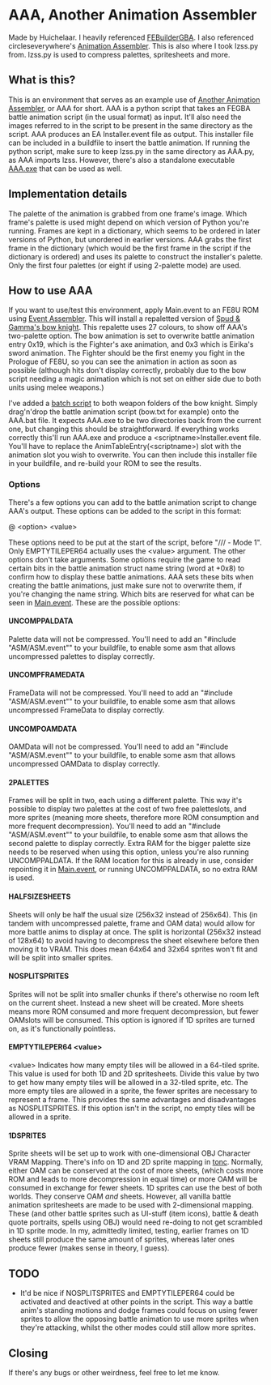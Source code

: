 # AAA, Another Animation Assembler
Made by Huichelaar. I heavily referenced [FEBuilderGBA](https://github.com/FEBuilderGBA/FEBuilderGBA/blob/master/FEBuilderGBA/ImageUtilOAM.cs). I also referenced circleseverywhere's [Animation Assembler](https://www.dropbox.com/sh/xe3bk2tn87zboif/AACTeniihbt-NQWrTpn6F5OSa?dl=0). This is also where I took lzss.py from. lzss.py is used to compress palettes, spritesheets and more.

## What is this?
This is an environment that serves as an example use of [Another Animation Assembler](Anims/AAA.py), or AAA for short. AAA is a python script that takes an FEGBA battle animation script (in the usual format) as input. It'll also need the images referred to in the script to be present in the same directory as the script. AAA produces an EA Installer.event file as output. This installer file can be included in a buildfile to insert the battle animation. If running the python script, make sure to keep lzss.py in the same directory as AAA.py, as AAA imports lzss. However, there's also a standalone executable [AAA.exe](Anims/AAA.exe) that can be used as well.

## Implementation details
The palette of the animation is grabbed from one frame's image. Which frame's palette is used might depend on which version of Python you're running. Frames are kept in a dictionary, which seems to be ordered in later versions of Python, but unordered in earlier versions. AAA grabs the first frame in the dictionary (which would be the first frame in the script if the dictionary is ordered) and uses its palette to construct the installer's palette. Only the first four palettes (or eight if using 2-palette mode) are used. 

## How to use AAA
If you want to use/test this environment, apply Main.event to an FE8U ROM using [Event Assembler](https://www.dropbox.com/s/4mql123thxb78kw/Event%20Assembler%20V11.1.3.zip?dl=0). This will install a repaletted version of [Spud & Gamma's bow knight](https://feuniverse.us/t/fire-emblem-resource-repository-battle-animations-portraits-music-etc/3326/1084). This repalette uses 27 colours, to show off AAA's two-palette option. The bow animation is set to overwrite battle animation entry 0x19, which is the Fighter's axe animation, and 0x3 which is Eirika's sword animation. The Fighter should be the first enemy you fight in the Prologue of FE8U, so you can see the animation in action as soon as possible (although hits don't display correctly, probably due to the bow script needing a magic animation which is not set on either side due to both units using melee weapons.)

I've added a [batch script](Anims/BowKn/5.%20Bow/AAA.bat) to both weapon folders of the bow knight. Simply drag'n'drop the battle animation script (bow.txt for example) onto the AAA.bat file. It expects AAA.exe to be two directories back from the current one, but changing this should be straightforward. If everything works correctly this'll run AAA.exe and produce a \<scriptname\>Installer.event file. You'll have to replace the AnimTableEntry(\<scriptname\>) slot with the animation slot you wish to overwrite. You can then include this installer file in your buildfile, and re-build your ROM to see the results.

### Options
There's a few options you can add to the battle animation script to change AAA's output. These options can be added to the script in this format:

\@ \<option\> \<value\>

These options need to be put at the start of the script, before "\/\/\/ \- Mode 1". Only EMPTYTILEPER64 actually uses the \<value\> argument. The other options don't take arguments. Some options require the game to read certain bits in the battle animation struct name string (word at +0x8) to confirm how to display these battle animations. AAA sets these bits when creating the battle animations, just make sure not to overwrite them, if you're changing the name string. Which bits are reserved for what can be seen in [Main.event](Main.event). These are the possible options:

#### UNCOMPPALDATA
Palette data will not be compressed. You'll need to add an "\#include "ASM/ASM.event"" to your buildfile, to enable some asm that allows uncompressed palettes to display correctly.

#### UNCOMPFRAMEDATA
FrameData will not be compressed. You'll need to add an "\#include "ASM/ASM.event"" to your buildfile, to enable some asm that allows uncompressed FrameData to display correctly.

#### UNCOMPOAMDATA
OAMData will not be compressed. You'll need to add an "\#include "ASM/ASM.event"" to your buildfile, to enable some asm that allows uncompressed OAMData to display correctly.

#### 2PALETTES
Frames will be split in two, each using a different palette. This way it's possible to display two palettes at the cost of two free paletteslots, and more sprites (meaning more sheets, therefore more ROM consumption and more frequent decompression). You'll need to add an "\#include "ASM/ASM.event"" to your buildfile, to enable some asm that allows the second palette to display correctly. Extra RAM for the bigger palette size needs to be reserved when using this option, unless you're also running UNCOMPPALDATA. If the RAM location for this is already in use, consider repointing it in [Main.event](Main.event), or running UNCOMPPALDATA, so no extra RAM is used.

#### HALFSIZESHEETS
Sheets will only be half the usual size (256x32 instead of 256x64). This (in tandem with uncompressed palette, frame and OAM data) would allow for more battle anims to display at once. The split is horizontal (256x32 instead of 128x64) to avoid having to decompress the sheet elsewhere before then moving it to VRAM. This does mean 64x64 and 32x64 sprites won't fit and will be split into smaller sprites.

#### NOSPLITSPRITES
Sprites will not be split into smaller chunks if there's otherwise no room left on the current sheet. Instead a new sheet will be created. More sheets means more ROM consumed and more frequent decompression, but fewer OAMslots will be consumed. This option is ignored if 1D sprites are turned on, as it's functionally pointless.

#### EMPTYTILEPER64 \<value\>
\<value\> Indicates how many empty tiles will be allowed in a 64-tiled sprite. This value is used for both 1D and 2D spritesheets. Divide this value by two to get how many empty tiles will be allowed in a 32-tiled sprite, etc. The more empty tiles are allowed in a sprite, the fewer sprites are necessary to represent a frame. This provides the same advantages and disadvantages as NOSPLITSPRITES. If this option isn't in the script, no empty tiles will be allowed in a sprite.

#### 1DSPRITES
Sprite sheets will be set up to work with one-dimensional OBJ Character VRAM Mapping. There's info on 1D and 2D sprite mapping in [tonc](https://www.coranac.com/tonc/text/regobj.htm#sec-tiles). Normally, either OAM can be conserved at the cost of more sheets, (which costs more ROM and leads to more decompression in equal time) or more OAM will be consumed in exchange for fewer sheets. 1D sprites can use the best of both worlds. They conserve OAM *and* sheets. However, all vanilla battle animation spritesheets are made to be used with 2-dimensional mapping. These (and other battle sprites such as UI-stuff (item icons), battle & death quote portraits, spells using OBJ) would need re-doing to not get scrambled in 1D sprite mode. In my, admittedly limited, testing, earlier frames on 1D sheets still produce the same amount of sprites, whereas later ones produce fewer (makes sense in theory, I guess).

## TODO
- It'd be nice if NOSPLITSPRITES and EMPTYTILEPER64 could be activated and deactived at other points in the script. This way a battle anim's standing motions and dodge frames could focus on using fewer sprites to allow the opposing battle animation to use more sprites when they're attacking, whilst the other modes could still allow more sprites.

## Closing
If there's any bugs or other weirdness, feel free to let me know.